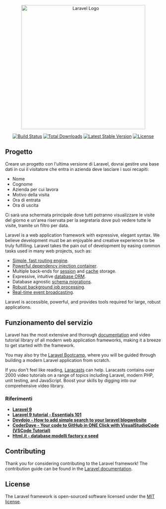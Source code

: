 <p align="center"><a href="https://laravel.com" target="_blank"><img src="https://raw.githubusercontent.com/laravel/art/master/logo-lockup/5%20SVG/2%20CMYK/1%20Full%20Color/laravel-logolockup-cmyk-red.svg" width="400" alt="Laravel Logo"></a></p>

<p align="center">
<a href="https://github.com/laravel/framework/actions"><img src="https://github.com/laravel/framework/workflows/tests/badge.svg" alt="Build Status"></a>
<a href="https://packagist.org/packages/laravel/framework"><img src="https://img.shields.io/packagist/dt/laravel/framework" alt="Total Downloads"></a>
<a href="https://packagist.org/packages/laravel/framework"><img src="https://img.shields.io/packagist/v/laravel/framework" alt="Latest Stable Version"></a>
<a href="https://packagist.org/packages/laravel/framework"><img src="https://img.shields.io/packagist/l/laravel/framework" alt="License"></a>
</p>

## Progetto

Creare un progetto con l'ultima versione di Laravel, dovrai gestire una base dati in cui il visitatore che entra in azienda deve lasciare i suoi recapiti:

- Nome
- Cognome
- Azienda per cui lavora
- Motivo della visita
- Ora di entrata
- Ora di uscita

Ci sarà una schermata principale dove tutti potranno visualizzare le visite del giorno e
un'area riservata per la segretaria dove può vedere tutte le visite, tramite un filtro per data.

Laravel is a web application framework with expressive, elegant syntax. We believe development must be an enjoyable and creative experience to be truly fulfilling. Laravel takes the pain out of development by easing common tasks used in many web projects, such as:

- [Simple, fast routing engine](https://laravel.com/docs/routing).
- [Powerful dependency injection container](https://laravel.com/docs/container).
- Multiple back-ends for [session](https://laravel.com/docs/session) and [cache](https://laravel.com/docs/cache) storage.
- Expressive, intuitive [database ORM](https://laravel.com/docs/eloquent).
- Database agnostic [schema migrations](https://laravel.com/docs/migrations).
- [Robust background job processing](https://laravel.com/docs/queues).
- [Real-time event broadcasting](https://laravel.com/docs/broadcasting).

Laravel is accessible, powerful, and provides tools required for large, robust applications.

## Funzionamento del servizio
<!-- SCREEN SHOTs 
<p align="center"><a href="https://laravel.com" target="_blank"><img src="https://raw.githubusercontent.com/laravel/art/master/logo-lockup/5%20SVG/2%20CMYK/1%20Full%20Color/laravel-logolockup-cmyk-red.svg" width="400" alt="Laravel Logo"></a></p>
-->
Laravel has the most extensive and thorough [documentation](https://laravel.com/docs) and video tutorial library of all modern web application frameworks, making it a breeze to get started with the framework.

You may also try the [Laravel Bootcamp](https://bootcamp.laravel.com), where you will be guided through building a modern Laravel application from scratch.

If you don't feel like reading, [Laracasts](https://laracasts.com) can help. Laracasts contains over 2000 video tutorials on a range of topics including Laravel, modern PHP, unit testing, and JavaScript. Boost your skills by digging into our comprehensive video library.


### Riferimenti

- **[Laravel 9](https://laravel.com)**
- **[Laravel 9 tutorial - Essentials 101](https://www.youtube.com/watch?v=fvVCB9nUXR0&list=PL6tf8fRbavl2JgMTNY2a6PKtQgKZR362n)**
- **[Devdojo - How to add simple search to your laravel blogwebsite](https://devdojo.com/bobbyiliev/how-to-add-simple-search-to-your-laravel-blogwebsite)**
- **[CoderDave - Your code to GitHub in ONE Click with VisualStudioCode (VSCode Tutorial)](https://www.youtube.com/watch?v=shP-3p-2m6g)**
- **[Html.it - database modelli factory e seed](https://www.html.it/pag/56533/database-modelli-factory-e-seed/)**

## Contributing

Thank you for considering contributing to the Laravel framework! The contribution guide can be found in the [Laravel documentation](https://laravel.com/docs/contributions).

## License

The Laravel framework is open-sourced software licensed under the [MIT license](https://opensource.org/licenses/MIT).
